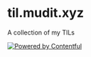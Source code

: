 # til.mudit.xyz
A collection of my TILs

<a href="https://www.contentful.com/" rel="nofollow" target="_blank"><img src="http://images.ctfassets.net/fo9twyrwpveg/44baP9Gtm8qE2Umm8CQwQk/c43325463d1cb5db2ef97fca0788ea55/PoweredByContentful_LightBackground.svg?w=100&fm=png" alt="Powered by Contentful" /></a>
